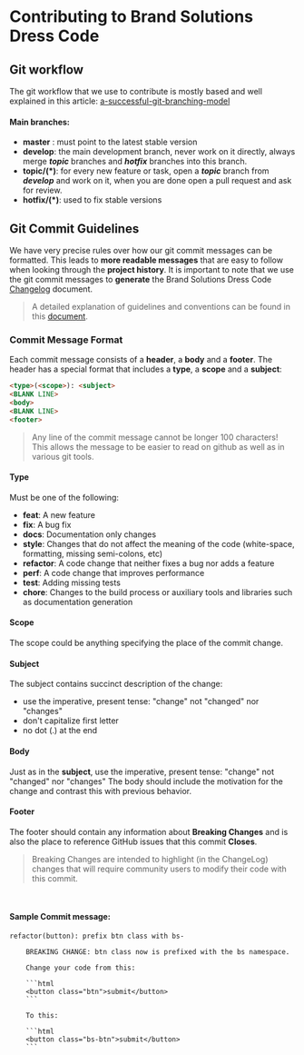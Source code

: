 # Contributing to Brand Solutions Dress Code

## Git workflow

The git workflow that we use to contribute is mostly based and well explained in this article: [a-successful-git-branching-model](http://nvie.com/posts/a-successful-git-branching-model/)

#### Main branches:

* **master** : must point to the latest stable version
* **develop**: the main development branch, never work on it directly, always merge ***topic*** branches and ***hotfix*** branches into this branch.
* **topic/(*)**: for every new feature or task, open a ***topic*** branch from ***develop*** and work on it, when you are done open a pull request and ask for review.
* **hotfix/(*)**: used to fix stable versions

## <a name="commit"></a> Git Commit Guidelines

We have very precise rules over how our git commit messages can be formatted. This leads to **more
readable messages** that are easy to follow when looking through the **project history**. It is
important to note that we use the git commit messages to **generate** the Brand Solutions Dress Code
[Changelog](../../CHANGELOG.md) document.

> A detailed explanation of guidelines and conventions can be found in this
  [document](https://docs.google.com/document/d/1QrDFcIiPjSLDn3EL15IJygNPiHORgU1_OOAqWjiDU5Y/edit#).

### <a name="commit-message-format"></a> Commit Message Format
Each commit message consists of a **header**, a **body** and a **footer**. The header has a special
format that includes a **type**, a **scope** and a **subject**:

```html
<type>(<scope>): <subject>
<BLANK LINE>
<body>
<BLANK LINE>
<footer>
```

> Any line of the commit message cannot be longer 100 characters!<br/>
  This allows the message to be easier to read on github as well as in various git tools.

#### Type
Must be one of the following:

* **feat**: A new feature
* **fix**: A bug fix
* **docs**: Documentation only changes
* **style**: Changes that do not affect the meaning of the code (white-space, formatting, missing
  semi-colons, etc)
* **refactor**: A code change that neither fixes a bug nor adds a feature
* **perf**: A code change that improves performance
* **test**: Adding missing tests
* **chore**: Changes to the build process or auxiliary tools and libraries such as documentation
  generation

#### Scope
The scope could be anything specifying the place of the commit change.

#### Subject
The subject contains succinct description of the change:

* use the imperative, present tense: "change" not "changed" nor "changes"
* don't capitalize first letter
* no dot (.) at the end

#### Body
Just as in the **subject**, use the imperative, present tense: "change" not "changed" nor "changes"
The body should include the motivation for the change and contrast this with previous behavior.

#### Footer
The footer should contain any information about **Breaking Changes** and is also the place to
reference GitHub issues that this commit **Closes**.

> Breaking Changes are intended to highlight (in the ChangeLog) changes that will require community
  users to modify their code with this commit.


<br/>

#### Sample Commit message:

```text
refactor(button): prefix btn class with bs-

    BREAKING CHANGE: btn class now is prefixed with the bs namespace.

    Change your code from this:

    ```html
    <button class="btn">submit</button>
    ```

    To this:

    ```html
    <button class="bs-btn">submit</button>
    ```
```
